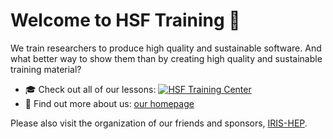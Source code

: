 # Welcome to HSF Training 🤗

We train researchers to produce high quality and sustainable software. And what better way to show them than by creating high quality and sustainable training material?

* 🎓 Check out all of our lessons: [![HSF Training Center](https://img.shields.io/badge/HSF%20Training%20Center-browse-ff69b4)](https://hepsoftwarefoundation.org/training/curriculum.html)
* 💬 Find out more about us: [our homepage](https://hepsoftwarefoundation.org/workinggroups/training.html)

Please also visit the organization of our friends and sponsors, [IRIS-HEP](github.com/iris-hep/).
